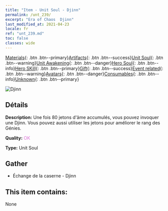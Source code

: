 ```yaml
---
title: "Item - Unit Soul - Djinn"
permalink: /unt_239/
excerpt: "Era of Chaos  Djinn"
last_modified_at: 2021-04-23
locale: fr
ref: "unt_239.md"
toc: false
classes: wide
---
```

 [Materials](/ItemsFR/){: .btn .btn--primary}[Artifacts](/ItemsFR/Artifacts/){: .btn .btn--success}[Unit Soul](/ItemsFR/UnitSoul/){: .btn .btn--warning}[Unit Awakening](/ItemsFR/UnitAwakening/){: .btn .btn--danger}[Hero Soul](/ItemsFR/HeroSoul/){: .btn .btn--info}[Hero SKill](/ItemsFR/HeroSkill/){: .btn .btn--primary}[Gift](/ItemsFR/Gift/){: .btn .btn--success}[Event related](/ItemsFR/Events/){: .btn .btn--warning}[Avatars](/ItemsFR/Avatars/){: .btn .btn--danger}[Consumables](/ItemsFR/Consumables/){: .btn .btn--info}[Unknown](/ItemsFR/Unknown/){: .btn .btn--primary}

 ![Djinn](/images/u/ti_shenguai.jpg)

## Détails
 **Description:** Une fois 80 jetons d'âme accumulés, vous pouvez invoquer une Djinn. Vous pouvez aussi utiliser les jetons pour améliorer le rang des Génies.

 **Quality:** <span style="color: #DA70D6">OK</span>

 **Type:** Unit Soul

## Gather

*    Échange de la caserne - Djinn 

## This item contains:

  None

